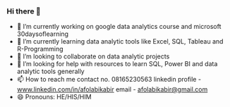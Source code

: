 ### Hi there 👋


- 🔭 I’m currently working on google data analytics course and microsoft 30daysoflearning
- 🌱 I’m currently learning data analytic tools like Excel, SQL, Tableau and R-Programming
- 👯 I’m looking to collaborate on data analytic projects
- 🤔 I’m looking for help with resources to learn SQL, Power BI and data analytic tools generally
- 📫 How to reach me
      contact no. 08165230563
      linkedin profile - www.linkedin.com/in/afolabikabir
      email - afolabikabir@gmail.com
- 😄 Pronouns: HE/HIS/HIM

